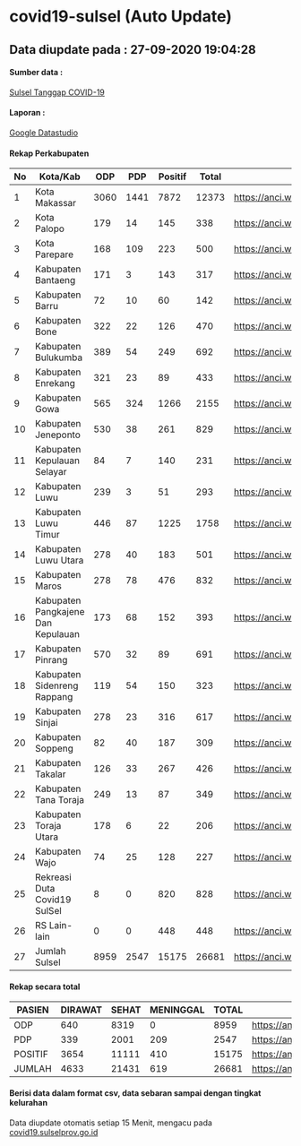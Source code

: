 
# covid19-sulsel (Auto Update)

## Data diupdate pada : 27-09-2020 19:04:28

#### Sumber data :
[Sulsel Tanggap COVID-19](https://covid19.sulselprov.go.id)

#### Laporan :
[Google Datastudio](https://datastudio.google.com/s/jythWGc1j4w)

#### Rekap Perkabupaten 
|No|Kota/Kab|ODP|PDP|Positif|Total|Link|
| --- | --- | --- | --- | --- | --- | --- |
|1|Kota Makassar|3060|1441|7872|12373|https://anci.web.id/cor/kota_makassar|
|2|Kota Palopo|179|14|145|338|https://anci.web.id/cor/kota_palopo|
|3|Kota Parepare|168|109|223|500|https://anci.web.id/cor/kota_parepare|
|4|Kabupaten Bantaeng|171|3|143|317|https://anci.web.id/cor/kabupaten_bantaeng|
|5|Kabupaten Barru|72|10|60|142|https://anci.web.id/cor/kabupaten_barru|
|6|Kabupaten Bone|322|22|126|470|https://anci.web.id/cor/kabupaten_bone|
|7|Kabupaten Bulukumba|389|54|249|692|https://anci.web.id/cor/kabupaten_bulukumba|
|8|Kabupaten Enrekang|321|23|89|433|https://anci.web.id/cor/kabupaten_enrekang|
|9|Kabupaten Gowa|565|324|1266|2155|https://anci.web.id/cor/kabupaten_gowa|
|10|Kabupaten Jeneponto|530|38|261|829|https://anci.web.id/cor/kabupaten_jeneponto|
|11|Kabupaten Kepulauan Selayar|84|7|140|231|https://anci.web.id/cor/kabupaten_kepulauan_selayar|
|12|Kabupaten Luwu|239|3|51|293|https://anci.web.id/cor/kabupaten_luwu|
|13|Kabupaten Luwu Timur|446|87|1225|1758|https://anci.web.id/cor/kabupaten_luwu_timur|
|14|Kabupaten Luwu Utara|278|40|183|501|https://anci.web.id/cor/kabupaten_luwu_utara|
|15|Kabupaten Maros|278|78|476|832|https://anci.web.id/cor/kabupaten_maros|
|16|Kabupaten Pangkajene Dan Kepulauan|173|68|152|393|https://anci.web.id/cor/kabupaten_pangkajene_dan_kepulauan|
|17|Kabupaten Pinrang|570|32|89|691|https://anci.web.id/cor/kabupaten_pinrang|
|18|Kabupaten Sidenreng Rappang|119|54|150|323|https://anci.web.id/cor/kabupaten_sidenreng_rappang|
|19|Kabupaten Sinjai|278|23|316|617|https://anci.web.id/cor/kabupaten_sinjai|
|20|Kabupaten Soppeng|82|40|187|309|https://anci.web.id/cor/kabupaten_soppeng|
|21|Kabupaten Takalar|126|33|267|426|https://anci.web.id/cor/kabupaten_takalar|
|22|Kabupaten Tana Toraja|249|13|87|349|https://anci.web.id/cor/kabupaten_tana_toraja|
|23|Kabupaten Toraja Utara|178|6|22|206|https://anci.web.id/cor/kabupaten_toraja_utara|
|24|Kabupaten Wajo|74|25|128|227|https://anci.web.id/cor/kabupaten_wajo|
|25|Rekreasi Duta Covid19 SulSel|8|0|820|828|https://anci.web.id/cor/rekreasi_duta_covid19_sulsel|
|26|RS Lain-lain|0|0|448|448|https://anci.web.id/cor/rs_lain-lain|
|27|Jumlah Sulsel|8959|2547|15175|26681|https://anci.web.id/cor/jumlah_sulsel|

#### Rekap secara total

| PASIEN | DIRAWAT | SEHAT | MENINGGAL | TOTAL | LINK |
| ---- | -------- | ---- | ---- |  ---- | ---- |
| ODP | 640 | 8319 | 0 | 8959 | https://anci.web.id/cor/odp_detail.html |
| PDP | 339 | 2001 | 209 | 2547 | https://anci.web.id/cor/pdp_detail.html |
| POSITIF | 3654 | 11111 | 410 | 15175 | https://anci.web.id/cor/positif_detail.html |
| JUMLAH | 4633 | 21431 | 619 | 26681 | https://anci.web.id/cor/jumlah_sulsel/ |

 
#### Berisi data dalam format csv, data sebaran sampai dengan tingkat kelurahan

Data diupdate otomatis setiap 15 Menit, mengacu pada [covid19.sulselprov.go.id](https://covid19.sulselprov.go.id)

